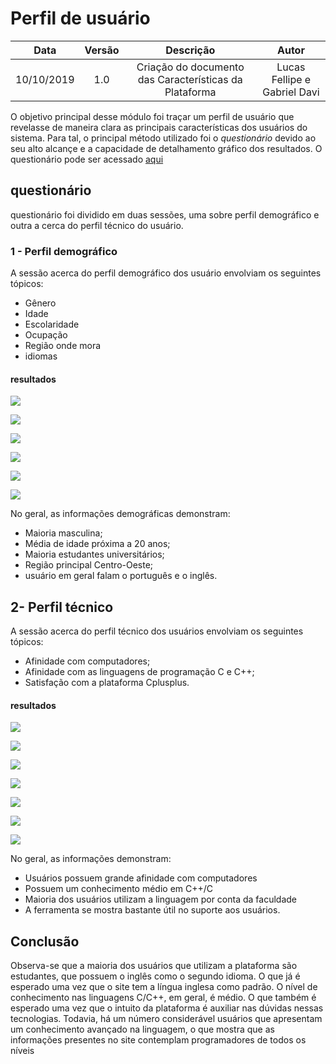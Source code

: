 # Perfil de usuário

| Data       | Versão | Descrição            | Autor             |
|:----------:|:------:|:--------------------:|:-----------------:|
| 10/10/2019 | 1.0 | Criação do documento das Características da Plataforma  | Lucas Fellipe e Gabriel Davi |

O objetivo principal desse módulo foi traçar um perfil de usuário que revelasse de maneira clara as principais características dos usuários do sistema. Para tal, o principal método utilizado foi o *questionário* devido ao seu alto alcançe e a capacidade de detalhamento gráfico dos resultados. O questionário pode ser acessado [aqui](https://docs.google.com/forms/d/e/1FAIpQLSc-6D6zLzButeCeghifVh1Yln_aa8W5R2Xn_rUlESGwvXnO7A/viewform)

## questionário

  questionário foi dividido em duas sessões, uma sobre perfil demográfico e outra a cerca do perfil técnico do usuário.

### 1 - Perfil demográfico
A sessão acerca do perfil demográfico dos usuário envolviam os seguintes tópicos:
* Gênero
* Idade
* Escolaridade
* Ocupação
* Região onde mora
* idiomas

#### resultados

![](../assets/img/form/escolaridade.png)

![](../assets/img/form/faixa.png)

![](../assets/img/form/genero.png)

![](../assets/img/form/ingles.png)

![](../assets/img/form/moradia.png)

![](../assets/img/form/ocupacao.png)

No geral, as informações demográficas demonstram:
* Maioria masculina;
* Média de idade próxima a 20 anos;
* Maioria estudantes universitários;
* Região principal Centro-Oeste;
* usuário em geral falam o português e o inglês.

## 2- Perfil técnico

A sessão acerca do perfil técnico dos usuários envolviam os seguintes tópicos:
* Afinidade com computadores;
* Afinidade com as linguagens de programação C e C++;
* Satisfação com a plataforma Cplusplus.

#### resultados

![](../assets/img/form/afinidade.png)

![](../assets/img/form/conhecimentoC.png)

![](../assets/img/form/conhecimentoC++.png)

![](../assets/img/form/frequenciaC.png)

![](../assets/img/form/frequenciac++.png)

![](../assets/img/form/motivo.png)

![](../assets/img/form/utilidade.png)

No geral, as informações demonstram:
* Usuários possuem grande afinidade com computadores
* Possuem um conhecimento médio em C++/C
* Maioria dos usuários utilizam  a  linguagem por conta  da faculdade
* A ferramenta se mostra bastante útil no suporte aos usuários.

## Conclusão

Observa-se que a maioria dos usuários que utilizam a plataforma são estudantes, que possuem o inglês como o segundo idioma. O que já é esperado uma vez que o site tem a língua inglesa como padrão.
O nível de conhecimento nas linguagens C/C++, em geral, é médio. O que também é esperado uma vez que o intuito da plataforma é auxiliar nas dúvidas nessas tecnologias. Todavia, há um número considerável usuários que apresentam um conhecimento avançado na linguagem, o que mostra que as informações presentes no site contemplam programadores de todos os níveis
